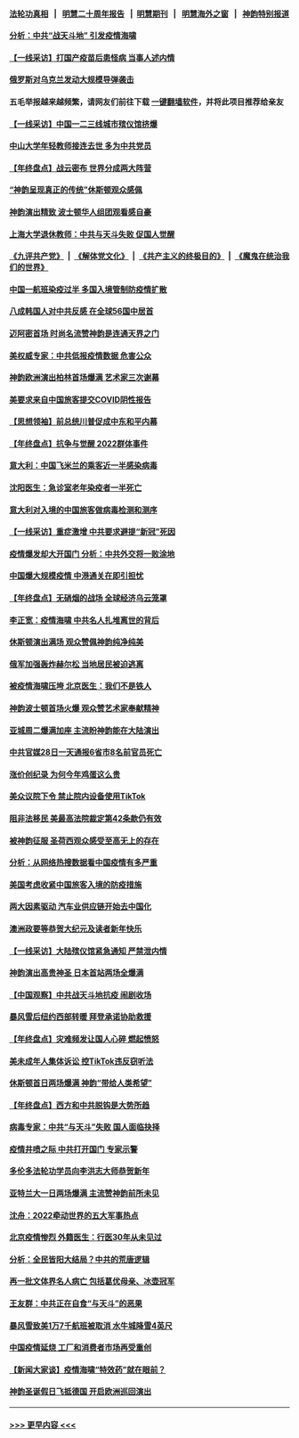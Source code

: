 #### [法轮功真相](https://github.com/gfw-breaker/truth/blob/master/README.md?t=0) &nbsp;&nbsp;|&nbsp;&nbsp; [明慧二十周年报告](https://github.com/gfw-breaker/mh-reports/blob/master/README.md?t=0) &nbsp;&nbsp;|&nbsp;&nbsp;[明慧期刊](https://github.com/gfw-breaker/mh-qikan) &nbsp;&nbsp;|&nbsp;&nbsp; [明慧海外之窗](https://github.com/gfw-breaker/mh-news/blob/master/README.md?t=0) &nbsp;&nbsp;|&nbsp;&nbsp; [神韵特别报道](https://github.com/gfw-breaker/mh-news/blob/master/shenyun.md?t=0)
#### [分析：中共“战天斗地” 引发疫情海啸](../pages/nf4514/n13893833.md?t=12300943) 
#### [【一线采访】打国产疫苗后患怪病 当事人述内情](../pages/nf4514/n13894302.md?t=12300943) 
#### [俄罗斯对乌克兰发动大规模导弹袭击](../pages/nf4514/n13894449.md?t=12300943) 
#### 五毛举报越来越频繁，请网友们前往下载 [一键翻墙软件](https://github.com/gfw-breaker/ssr-accounts)，并将此项目推荐给亲友
#### [【一线采访】中国一二三线城市殡仪馆挤爆](../pages/nf4514/n13894487.md?t=12300943) 
#### [中山大学年轻教师接连去世 多为中共党员](../pages/nf4514/n13894464.md?t=12300943) 
#### [【年终盘点】战云密布 世界分成两大阵营](../pages/nf4514/n13891187.md?t=12300943) 
#### [“神韵呈现真正的传统”休斯顿观众感佩](../pages/nf4514/n13894242.md?t=12300943) 
#### [神韵演出精致 波士顿华人组团观看感自豪](../pages/nf4514/n13894175.md?t=12300943) 
#### [上海大学退休教师：中共与天斗失败 促国人觉醒](../pages/nf4514/n13894148.md?t=12300943) 
#### [《九评共产党》](https://github.com/begood0513/9ping.md/blob/master/README.md) &nbsp;|&nbsp; [《解体党文化》](../../../../jtdwh.md/blob/master/README.md)  &nbsp;|&nbsp; [《共产主义的终极目的》](../../../../gczydzjmd.md/blob/master/README.md) &nbsp;|&nbsp; [《魔鬼在统治我们的世界》](../../../../mgztzwmdsj.md/blob/master/README.md) 
#### [中国一航班染疫过半 多国入境管制防疫情扩散](../pages/nf4514/n13894323.md?t=12300943) 
#### [八成韩国人对中共反感 在全球56国中居首](../pages/nf4514/n13894345.md?t=12300943) 
#### [迈阿密首场 时尚名流赞神韵是连通天界之门](../pages/nf4514/n13894161.md?t=12300943) 
#### [美权威专家：中共低报疫情数据 危害公众](../pages/nf4514/n13893851.md?t=12300943) 
#### [神韵欧洲演出柏林首场爆满 艺术家三次谢幕](../pages/nf4514/n13894023.md?t=12300943) 
#### [美要求来自中国旅客提交COVID阴性报告](../pages/nf4514/n13893834.md?t=12300943) 
#### [【思想领袖】前总统川普促成中东和平内幕](../pages/nf4514/n13868697.md?t=12300943) 
#### [【年终盘点】抗争与觉醒 2022群体事件](../pages/nf4514/n13888314.md?t=12300943) 
#### [意大利：中国飞米兰的乘客近一半感染病毒](../pages/nf4514/n13893815.md?t=12300943) 
#### [沈阳医生：急诊室老年染疫者一半死亡](../pages/nf4514/n13893780.md?t=12300943) 
#### [意大利对入境的中国旅客做病毒检测和测序](../pages/nf4514/n13893791.md?t=12300943) 
#### [【一线采访】重症激增 中共要求避提“新冠”死因](../pages/nf4514/n13893517.md?t=12300943) 
#### [疫情爆发却大开国门 分析：中共外交将一败涂地](../pages/nf4514/n13893552.md?t=12300943) 
#### [中国爆大规模疫情 中港通关在即引担忧](../pages/nf4514/n13893691.md?t=12300943) 
#### [【年终盘点】无硝烟的战场 全球经济乌云笼罩](../pages/nf4514/n13891799.md?t=12300943) 
#### [李正宽：疫情海啸 中共名人扎堆离世的背后](../pages/nf4514/n13892424.md?t=12300943) 
#### [休斯顿演出满场 观众赞佩神韵纯净纯美](../pages/nf4514/n13893723.md?t=12300943) 
#### [俄军加强轰炸赫尔松 当地居民被迫逃离](../pages/nf4514/n13893571.md?t=12300943) 
#### [被疫情海啸压垮 北京医生：我们不是铁人](../pages/nf4514/n13893026.md?t=12300943) 
#### [神韵波士顿首场火爆 观众赞艺术家奉献精神](../pages/nf4514/n13893518.md?t=12300943) 
#### [亚城周二爆满加座 主流盼神韵能在大陆演出](../pages/nf4514/n13893521.md?t=12300943) 
#### [中共官媒28日一天通报6省市8名前官员死亡](../pages/nf4514/n13893204.md?t=12300943) 
#### [涨价创纪录 为何今年鸡蛋这么贵](../pages/nf4514/n13893013.md?t=12300943) 
#### [美众议院下令 禁止院内设备使用TikTok](../pages/nf4514/n13893373.md?t=12300943) 
#### [阻非法移民 美最高法院裁定第42条款仍有效](../pages/nf4514/n13893148.md?t=12300943) 
#### [被神韵征服 圣荷西观众感受至高无上的存在](../pages/nf4514/n13893344.md?t=12300943) 
#### [分析：从网络热搜数据看中国疫情有多严重](../pages/nf4514/n13893186.md?t=12300943) 
#### [美国考虑收紧中国旅客入境的防疫措施](../pages/nf4514/n13893193.md?t=12300943) 
#### [两大因素驱动 汽车业供应链开始去中国化](../pages/nf4514/n13893093.md?t=12300943) 
#### [澳洲政要等恭贺大纪元及读者新年快乐](../pages/nf4514/n13893104.md?t=12300943) 
#### [【一线采访】大陆殡仪馆紧急通知 严禁泄内情](../pages/nf4514/n13892639.md?t=12300943) 
#### [神韵演出高贵神圣 日本首站两场全爆满](../pages/nf4514/n13892976.md?t=12300943) 
#### [【中国观察】中共战天斗地抗疫 闹剧收场](../pages/nf4514/n13892669.md?t=12300943) 
#### [暴风雪后纽约西部转暖 拜登承诺协助救援](../pages/nf4514/n13892258.md?t=12300943) 
#### [【年终盘点】灾难频发让国人心碎 燃起愤怒](../pages/nf4514/n13887982.md?t=12300943) 
#### [美未成年人集体诉讼 控TikTok违反窃听法](../pages/nf4514/n13892505.md?t=12300943) 
#### [休斯顿首日两场爆满 神韵“带给人类希望”](../pages/nf4514/n13892711.md?t=12300943) 
#### [【年终盘点】西方和中共脱钩是大势所趋](../pages/nf4514/n13887940.md?t=12300943) 
#### [病毒专家：中共“与天斗”失败 国人面临抉择](../pages/nf4514/n13892769.md?t=12300943) 
#### [疫情井喷之际 中共打开国门 专家示警](../pages/nf4514/n13892502.md?t=12300943) 
#### [多伦多法轮功学员向李洪志大师恭贺新年](../pages/nf4514/n13892193.md?t=12300943) 
#### [亚特兰大一日两场爆满 主流赞神韵前所未见](../pages/nf4514/n13892574.md?t=12300943) 
#### [沈舟：2022牵动世界的五大军事热点](../pages/nf4514/n13892406.md?t=12300943) 
#### [北京疫情惨烈 外籍医生：行医30年从未见过](../pages/nf4514/n13892279.md?t=12300943) 
#### [分析：全民皆阳大结局？中共的荒唐逻辑](../pages/nf4514/n13891887.md?t=12300943) 
#### [再一批文体界名人病亡 包括葛优母亲、冰壶冠军](../pages/nf4514/n13892217.md?t=12300943) 
#### [王友群：中共正在自食“与天斗”的恶果](../pages/nf4514/n13892262.md?t=12300943) 
#### [暴风雪致美1万7千航班被取消 水牛城降雪4英尺](../pages/nf4514/n13892237.md?t=12300943) 
#### [中国疫情延烧 工厂和消费者市场再受重创](../pages/nf4514/n13892223.md?t=12300943) 
#### [【新闻大家谈】疫情海啸“特效药”就在眼前？](../pages/nf4514/n13892157.md?t=12300943) 
#### [神韵圣诞假日飞抵德国 开启欧洲巡回演出](../pages/nf4514/n13891951.md?t=12300943) 

----
#### [ >>> 更早内容 <<< ](../indexes/nf4514-earlier.md)
